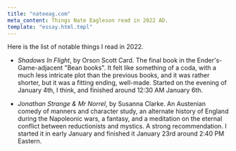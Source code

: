```yaml
---
title: "nateeag.com"
meta_content: Things Nate Eagleson read in 2022 AD.
template: "essay.html.tmpl"
---
```


Here is the list of notable things I read in 2022.

* _Shadows In Flight_, by Orson Scott Card. The final book in the
  Ender's-Game-adjacent "Bean books". It felt like something of a coda, with a
  much less intricate plot than the previous books, and it was rather shorter,
  but it was a fitting ending, well-made. Started on the evening of January
  4th, I think, and finished around 12:30 AM January 6th.

* _Jonathan Strange & Mr Norrel_, by Susanna Clarke. An Austenian comedy of
  manners and character study, an alternate history of England during the
  Napoleonic wars, a fantasy, and a meditation on the eternal conflict between
  reductionists and mystics. A strong recommendation. I started it in early
  January and finished it January 23rd around 2:40 PM Eastern.
